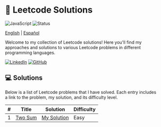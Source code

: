 # 🚀 Leetcode Solutions
![JavaScript](https://img.shields.io/badge/language-JavaScript-yellow)
![Status](https://img.shields.io/badge/status-active-brightgreen)

[English](./README.md) | [Español](./README-es.md)

Welcome to my collection of Leetcode solutions! Here you'll find my approaches and solutions to various Leetcode problems in different programming languages.

[![LinkedIn](https://img.shields.io/badge/-LinkedIn-0077B5?logo=linkedin&logoColor=white)](https://www.linkedin.com/in/daniel-andres-paez-rojas)
[![GitHub](https://img.shields.io/badge/-GitHub-333333?logo=github&logoColor=white)](https://github.com/Daniel-Paez-Rojas)

## 💻 Solutions

Below is a list of Leetcode problems that I have solved. Each entry includes a link to the problem, my solution, and its difficulty level.


| #   | Title | Solution | Difficulty |
|-----|-------|----------|------------|
| 1   | [Two Sum](https://leetcode.com/problems/Two-Sum/) | [My Solution](./problems/1-Two-Sum.md) | Easy |